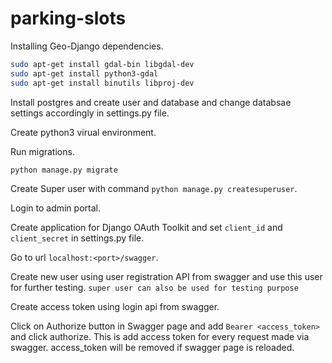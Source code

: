 # parking-slots

Installing Geo-Django dependencies.

```sh
sudo apt-get install gdal-bin libgdal-dev
sudo apt-get install python3-gdal
sudo apt-get install binutils libproj-dev
```
Install postgres and create user and database and change databsae settings accordingly in settings.py file.

Create python3 virual environment.

Run migrations.
```sh
python manage.py migrate
```

Create Super user with command `python manage.py createsuperuser`.

Login to admin portal.

Create application for Django OAuth Toolkit and set `client_id` and `client_secret` in settings.py file.


Go to url `localhost:<port>/swagger`.

Create new user using user registration API from swagger and use this user for further testing. `super user can also be used for testing purpose`

Create access token using login api from swagger.

Click on Authorize button in Swagger page and add `Bearer <access_token>` and click authorize. This is add access token for every request made via swagger. access_token will be removed if swagger page is reloaded.
